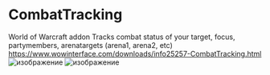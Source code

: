# CombatTracking
World of Warcraft addon
Tracks combat status of your target, focus, partymembers, arenatargets (arena1, arena2, etc)
https://www.wowinterface.com/downloads/info25257-CombatTracking.html
![изображение](https://user-images.githubusercontent.com/17499770/155911361-cfecfa32-78d8-42d6-8e0d-47ecca6e4cd4.png)
![изображение](https://user-images.githubusercontent.com/17499770/155911408-d6497328-c804-4ab9-99fd-37403359a289.png)

